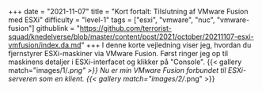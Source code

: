 +++
date = "2021-11-07"
title = "Kort fortalt: Tilslutning af VMware Fusion med ESXi"
difficulty = "level-1"
tags = ["esxi", "vmware", "nuc", "vmware-fusion"]
githublink = "https://github.com/terrorist-squad/knedelverse/blob/master/content/post/2021/october/20211107-esxi-vmfusion/index.da.md"
+++
I denne korte vejledning viser jeg, hvordan du fjernstyrer ESXi-maskiner via VMware Fusion. Først ringer jeg op til maskinens detaljer i ESXi-interfacet og klikker på "Console".
{{< gallery match="images/1/*.png" >}}
Nu er min VMware Fusion forbundet til ESXi-serveren som en klient.
{{< gallery match="images/2/*.png" >}}


